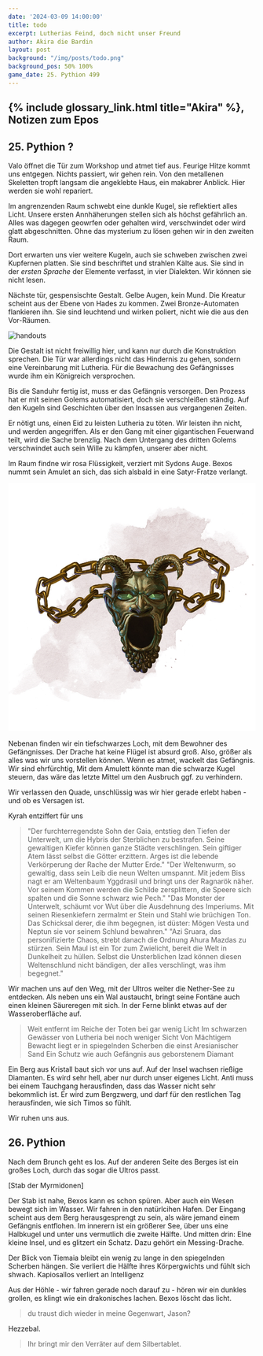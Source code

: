 ```yaml
---
date: '2024-03-09 14:00:00'
title: todo
excerpt: Lutherias Feind, doch nicht unser Freund
author: Akira die Bardin
layout: post
background: "/img/posts/todo.png"
background_pos: 50% 100%
game_date: 25. Pythion 499
---
```


## {% include glossary_link.html title="Akira" %}, Notizen zum Epos

## 25. Pythion ?

Valo öffnet die Tür zum Workshop und atmet tief aus. Feurige Hitze kommt uns entgegen. Nichts passiert, wir gehen rein. Von den metallenen Skeletten tropft langsam die angeklebte Haus, ein makabrer Anblick. Hier werden sie wohl repariert.

Im angrenzenden Raum schwebt eine dunkle Kugel, sie reflektiert alles Licht. Unsere ersten Annhäherungen stellen sich als höchst gefährlich an. Alles was dagegen geowrfen oder gehalten wird, verschwindet oder wird glatt abgeschnitten. Ohne das mysterium zu lösen gehen wir in den zweiten Raum.

Dort erwarten uns vier weitere Kugeln, auch sie schweben zwischen zwei Kupfernen platten. Sie sind beschriftet und strahlen Kälte aus. Sie sind in der _ersten Sprache_ der Elemente verfasst, in vier Dialekten. Wir können sie nicht lesen.

Nächste tür, gespensischte Gestalt. Gelbe Augen, kein Mund. Die Kreatur scheint aus der Ebene von Hades zu kommen. Zwei Bronze-Automaten flankieren ihn. Sie sind leuchtend und wirken poliert, nicht wie die aus den Vor-Räumen.

![handouts](/img/posts/foo.png)

Die Gestalt ist nicht freiwillig hier, und kann nur durch die Konstruktion sprechen. Die Tür war allerdings nicht das Hindernis zu gehen, sondern eine Vereinbarung mit Lutheria. Für die Bewachung des Gefängnisses wurde ihm ein Königreich versprochen.

Bis die Sanduhr fertig ist, muss er das Gefängnis versorgen. Den Prozess hat er mit seinen Golems automatisiert, doch sie verschleißen ständig. Auf den Kugeln sind Geschichten über den Insassen aus vergangenen Zeiten. 

Er nötigt uns, einen Eid zu leisten Lutheria zu töten. Wir leisten ihn nicht, und werden angegriffen. Als er den Gang mit einer gigantischen Feuerwand teilt, wird die Sache brenzlig. Nach dem Untergang des dritten Golems verschwindet auch sein Wille zu kämpfen, unserer aber nicht.

Im Raum findne wir rosa Flüssigkeit, verziert mit Sydons Auge. Bexos nummt sein Amulet an sich, das sich alsbald in eine Satyr-Fratze verlangt.

![Fratze](/img/posts/fratze.png)

Nebenan finden wir ein tiefschwarzes Loch, mit dem Bewohner des Gefängnisses. Der Drache hat keine Flügel ist absurd groß. Also, größer als alles was wir uns vorstellen können. Wenn es atmet, wackelt das Gefängnis. Wir sind ehrfürchtig,
Mit dem Amulett könnte man die schwarze Kugel steuern, das wäre das letzte Mittel um den Ausbruch ggf. zu verhindern. 

Wir verlassen den Quade, unschlüssig was wir hier gerade erlebt haben - und ob es Versagen ist.

Kyrah entziffert für uns
> "Der furchterregendste Sohn der Gaia, entstieg den Tiefen der Unterwelt, um die Hybris der Sterblichen zu bestrafen. Seine gewaltigen Kiefer können ganze Städte verschlingen. Sein giftiger Atem lässt selbst die Götter erzittern. Arges ist die lebende Verkörperung der Rache der Mutter Erde."
> "Der Weltenwurm, so gewaltig, dass sein Leib die neun Welten umspannt. Mit jedem Biss nagt er am Weltenbaum Yggdrasil und bringt uns der Ragnarök näher. Vor seinem Kommen werden die Schilde zersplittern, die Speere sich spalten und die Sonne schwarz wie Pech."
>  "Das Monster der Unterwelt, schäumt vor Wut über die Ausdehnung des Imperiums. Mit seinen Riesenkiefern zermalmt er Stein und Stahl wie brüchigen Ton. Das Schicksal derer, die ihm begegnen, ist düster: Mögen Vesta und Neptun sie vor seinem Schlund bewahren."
>   "Azi Sruara, das personifizierte Chaos, strebt danach die Ordnung Ahura Mazdas zu stürzen. Sein Maul ist ein Tor zum Zwielicht, bereit die Welt in Dunkelheit zu hüllen. Selbst die Unsterblichen Izad können diesen Weltenschlund nicht bändigen, der alles verschlingt, was ihm begegnet."
 
Wir machen uns auf den Weg, mit der Ultros weiter die Nether-See zu entdecken. Als neben uns ein Wal austaucht, bringt seine Fontäne auch einen kleinen Säureregen mit sich. In der Ferne blinkt etwas auf der Wasseroberfläche auf. 

> Weit entfernt im Reiche der Toten bei gar wenig Licht
> Im schwarzen Gewässer von Lutheria bei noch weniger Sicht
> Von Mächtigem Bewacht liegt er in spiegelnden Scherben die einst Aresianischer Sand
> Ein Schutz wie auch Gefängnis aus geborstenem Diamant


Ein Berg aus Kristall baut sich vor uns auf. Auf der Insel wachsen rießige Diamanten. Es wird sehr hell, aber nur durch unser eigenes Licht. Anti muss bei einem Tauchgang herausfinden, dass das Wasser nicht sehr bekommlich ist. Er wird zum Bergzwerg, und darf für den restlichen Tag herausfinden, wie sich Timos so fühlt.

Wir ruhen uns aus.

## 26. Pythion

Nach dem Brunch geht es los. Auf der anderen Seite des Berges ist ein großes Loch, durch das sogar die Ultros passt.

[Stab der Myrmidonen]

Der Stab ist nahe, Bexos kann es schon spüren. Aber auch ein Wesen bewegt sich im Wasser. Wir fahren in den natürlcihen Hafen. Der Eingang scheint aus dem Berg herausgesprengt zu sein, als wäre jemand einem Gefängnis entflohen. Im innerern ist ein größerer See, über uns eine Halbkugel und unter uns vermutlich die zweite Hälfte. Und mitten drin: EIne kleine Insel, und es glitzert ein Schatz. Dazu gehört ein Messing-Drache.

Der Blick von Tiemaia bleibt ein wenig zu lange in den spiegelnden Scherben hängen. Sie verliert die Hälfte ihres Körpergwichts und fühlt sich shwach. Kapiosallos verliert an Intelligenz

Aus der Höhle - wir fahren gerade noch darauf zu - hören wir ein dunkles grollen, es klingt wie ein drakonisches lachen. Bexos löscht das licht.

> du traust dich wieder in meine Gegenwart, Jason?

Hezzebal.

> Ihr bringt mir den Verräter auf dem Silbertablet.

<!--
beim blick auf spiegel: bexos wisdom check geschafft, kapiosallos + Tiameia failed, timos schaut aufs wasser
-->

<!--
Die Amazonen sind mit der Halbinsel Aresia in Verbindung, 
Narsus für viele aresianer ein spielzeug der königin.
Chondrus: beim "träumer", also der richtung ohne sterne, finden wir die nether seee)
Chondrus: Von der Insel der Verdammnis in der dunklen See kann man manchmal auf Lutheria treffen. 
-->
